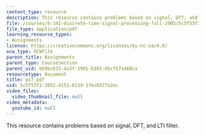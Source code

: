 ```yaml
---
content_type: resource
description: This resource contains problems based on signal, DFT, and LTI filter.
file: /courses/6-341-discrete-time-signal-processing-fall-2005/5c5f53f23852d151011917ec0377a2ec_ps7.pdf
file_type: application/pdf
learning_resource_types:
- Assignments
license: https://creativecommons.org/licenses/by-nc-sa/4.0/
ocw_type: OCWFile
parent_title: Assignments
parent_type: CourseSection
parent_uid: bb9bc615-4a3f-1901-b301-05cf57e460ca
resourcetype: Document
title: ps7.pdf
uid: 5c5f53f2-3852-d151-0119-17ec0377a2ec
video_files:
  video_thumbnail_file: null
video_metadata:
  youtube_id: null
---
```

This resource contains problems based on signal, DFT, and LTI filter.
